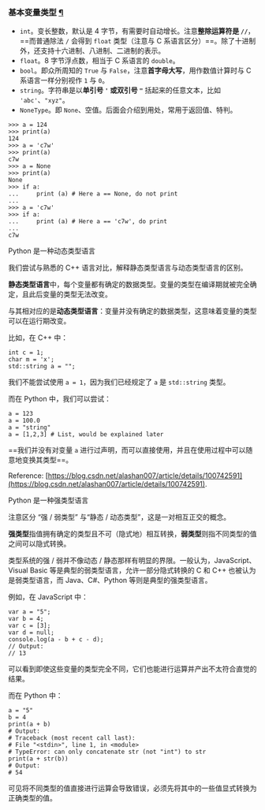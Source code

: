 ### 基本变量类型 [¶](#_4 "Permanent link")

*   `int`。变长整数，默认是 4 字节，有需要时自动增长。注意**整除运算符是 `//`**，==而普通除法 `/` 会得到 `float` 类型（注意与 C 系语言区分）==。除了十进制外，还支持十六进制、八进制、二进制的表示。
*   `float`。8 字节浮点数，相当于 C 系语言的 `double`。
*   `bool`。即众所周知的 `True` 与 `False`，注意**首字母大写**，用作数值计算时与 C 系语言一样分别视作 `1` 与 `0`。
*   `string`。字符串是以**单引号 `'` 或双引号 `"`** 括起来的任意文本，比如 `'abc'`、`"xyz"`。
*   `NoneType`。即 `None`、空值。后面会介绍到用处，常用于返回值、特判。

```
>>> a = 124
>>> print(a)
124
>>> a = 'c7w'
>>> print(a)
c7w
>>> a = None
>>> print(a)
None
>>> if a:
...     print (a) # Here a == None, do not print
...
>>> a = 'c7w'
>>> if a:
...     print (a) # Here a == 'c7w', do print
...
c7w
```

Python 是一种动态类型语言

我们尝试与熟悉的 C++ 语言对比，解释静态类型语言与动态类型语言的区别。

**静态类型语言**中，每个变量都有确定的数据类型。变量的类型在编译期就被完全确定，且此后变量的类型无法改变。

与其相对应的是**动态类型语言**：变量并没有确定的数据类型，这意味着变量的类型可以在运行期改变。

比如，在 C++ 中：

```
int c = 1;
char m = 'x';
std::string a = "";
```

我们不能尝试使用 `a = 1`，因为我们已经规定了 `a` 是 `std::string` 类型。

而在 Python 中，我们可以尝试：

```
a = 123
a = 100.0
a = "string"
a = [1,2,3] # List, would be explained later
```

==我们并没有对变量 `a` 进行过声明，而可以直接使用，并且在使用过程中可以随意地变换其类型==。

Reference: [https://blog.csdn.net/alashan007/article/details/100742591](https://blog.csdn.net/alashan007/article/details/100742591).

Python 是一种强类型语言

注意区分 “强 / 弱类型” 与“静态 / 动态类型”，这是一对相互正交的概念。

**强类型**指值拥有确定的类型且不可（隐式地）相互转换，**弱类型**则指不同类型的值之间可以隐式转换。

类型系统的强 / 弱并不像动态 / 静态那样有明显的界限。一般认为，JavaScript、Visual Basic 等是典型的弱类型语言，允许一部分隐式转换的 C 和 C++ 也被认为是弱类型语言，而 Java、C#、Python 等则是典型的强类型语言。

例如，在 JavaScript 中：

```
var a = "5";
var b = 4;
var c = [3];
var d = null;
console.log(a - b + c - d);
// Output:
// 13
```

可以看到即使这些变量的类型完全不同，它们也能进行运算并产出不太符合直觉的结果。

而在 Python 中：

```
a = "5"
b = 4
print(a + b)
# Output:
# Traceback (most recent call last):
# File "<stdin>", line 1, in <module>
# TypeError: can only concatenate str (not "int") to str
print(a + str(b))
# Output:
# 54
```

可见将不同类型的值直接进行运算会导致错误，必须先将其中的一些值显式转换为正确类型的值。